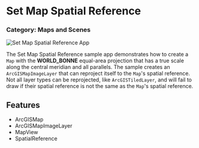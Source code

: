 # Set Map Spatial Reference
### Category: Maps and Scenes
![Set Map Spatial Reference App](map-spatial-reference.png)

The Set Map Spatial Reference sample app demonstrates how to create a `Map` with the **WORLD_BONNE** equal-area projection that has a true scale along the central meridian and all parallels.  The sample creates an `ArcGISMapImageLayer` that can reproject itself to the `Map`'s spatial reference.  Not all layer types can be reprojected, like `ArcGISTiledLayer`, and will fail to draw if their spatial reference is not the same as the `Map`'s spatial reference.

## Features

* ArcGISMap
* ArcGISMapImageLayer
* MapView
* SpatialReference
